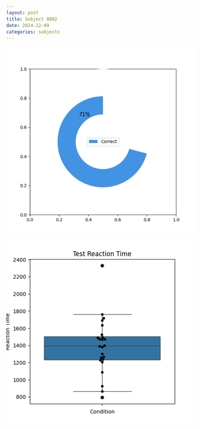 ```yaml
---
layout: post
title: Subject 8002
date: 2024-12-09
categories: subjects
---
```


![](data/8002/run-24/8002_FN_acc_test.png)
![](data/8002/run-24/8002_FN_rt.png)
